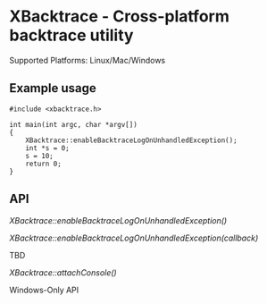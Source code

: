 XBacktrace - Cross-platform backtrace utility
=============================================

Supported Platforms: Linux/Mac/Windows


Example usage
-----------

```
#include <xbacktrace.h>

int main(int argc, char *argv[])
{
    XBacktrace::enableBacktraceLogOnUnhandledException();
    int *s = 0;
    s = 10;
    return 0;
}

```

API
---

*XBacktrace::enableBacktraceLogOnUnhandledException()*

*XBacktrace::enableBacktraceLogOnUnhandledException(callback)*

TBD

*XBacktrace::attachConsole()*

Windows-Only API
